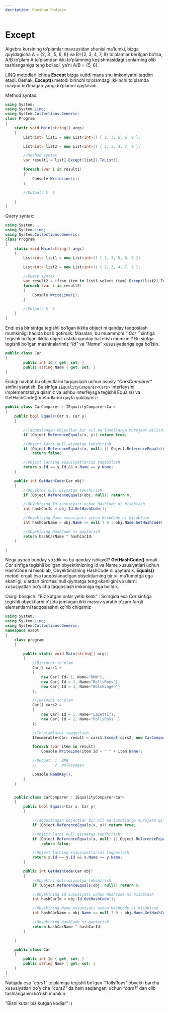 ```yaml
---
decription: Ravshan Sodiqov
---
```

# Except

Algebra kursining to’plamlar mavzusidan shunisi ma’lumki, bizga quyidagicha  A = {2,  3 , 5, 6, 8}  va  B={2, 3, 4, 7, 8} to’plamlar berilgan bo’lsa, A/B to’plam A to’plamdan  ikki to’plamning kesishmasidagi sonlarning olib tashlanganiga teng bo’ladi, ya’ni  A/B = {5, 6}. 

LINQ metodlari ichida **Except** bizga xuddi mana shu imkoniyatni taqdim etadi. Demak, **Except()** metodi birinchi to’plamdagi ikkinchi to’plamda mavjud bo’lmagan yangi to’plamni qaytaradi.

Method syntax: 
```csharp
using System;
using System.Linq;
using System.Collections.Generic;
class Program
{
    static void Main(string[] args)
    {
        List<int> list1 = new List<int>() { 2, 3, 5, 6, 8 };

        List<int> list2 = new List<int>() { 2, 3, 4, 7, 8 };

        //Method syntax
        var result1 = list1.Except(list2).ToList();

        foreach (var i in result1)
        {
            Console.WriteLine(i);
        }

        //Output: 5  6

    }
}
```

Query syntax:
```csharp
using System;
using System.Linq;
using System.Collections.Generic;
class Program
{
    static void Main(string[] args)
    {
        List<int> list1 = new List<int>() { 2, 3, 5, 6, 8 };

        List<int> list2 = new List<int>() { 2, 3, 4, 7, 8 };

        //Query syntax
        var result2 = (from item in list1 select item).Except(list2).ToList();
        foreach (var i in result2)
        {
            Console.WriteLine(i);
        }

        //Output: 5  6
    }
}
```


Endi esa bir sinfga tegishli bo’lgan ikkita object ni qanday taqqoslash mumkinligi haqida bosh qotirsak. Masalan, bu muammoni *“ Car ”* sinfiga tegishli bo’lgan ikkita object ustida qanday hal etish mumkin ?  Bu sinfga tegishli bo’lgan mashinalarimiz *“Id”* va *“Name”* xususiyatlariga ega bo’lsin.
```csharp
public class Car
{
        public int Id { get; set; }
        public string Name { get; set; }
}
```

Endigi navbat bu objectlarni taqqoslash uchun asosiy *“CarsComparer”* sinfini yaratish. Bu sinfga  `IEqualityComparer<Cars>` interfeysini implementatsiya qilamiz va ushbu interfeysga tegishli Equals() va GetHashCode() metodlarini qayta yuklaymiz:
```csharp
public class CarComparer : IEqualityComparer<Car>
{
    public bool Equals(Car x, Car y)
    {

        //Taqqoslangan objectlar bir xil ma'lumotlarga murojaat qilishini tekshirish.
        if (Object.ReferenceEquals(x, y)) return true;

        //Object larni null qiymatga tekshirish
        if (Object.ReferenceEquals(x, null) || Object.ReferenceEquals(y, null))
            return false;

        //Object larning xususiyatlarini taqqoslash
        return x.Id == y.Id && x.Name == y.Name;
    }

    public int GetHashCode(Car obj)
    {
        //Obyektni null qiymatga tekshirish
        if (Object.ReferenceEquals(obj, null)) return 0;

        //Obyektning Id xususiyati uchun HashCode ni hisoblash
        int hashCarId = obj.Id.GetHashCode();

        //Obyektning Name xususiyati uchun HashCode ni hisoblash
        int hashCarName = obj.Name == null ? 0 : obj.Name.GetHashCode();

        //Obyektning HashCode ni qaytarish 
        return hashCarName ^ hashCarId;
    }

}
```
Nega aynan bunday yozdik va bu qanday ishlaydi? **GetHashCode()** orqali *Car* sinfiga tegishli bo’lgan obyektimizning Id va Name xususiyatlari uchun HashCode ni hisoblab, Obyektimizning HashCode ni qaytardik. **Equals()** metodi orqali esa taqqoslanadigan obyektlarning bir xil ma’lumotga ega ekanligi, ulardan birortasi null qiymatga teng ekanligini va ularni xususiyatlari bo’yicha taqqoslash imkoniga ega bo’ldik. 

Oxirgi bosqich: “Biz kutgan onlar yetib keldi” : 
So’ngida esa *Car* sinfiga tegishli obyektlarni o’zida jamlagan ikki massiv yaratib o’zaro farqli elemantlarni  taqqoslashni ko’rib chiqamiz  
```csharp
using System;
using System.Linq;
using System.Collections.Generic;
namespace exept
{
    class program
    {

        public static void Main(string[] args)
        {
            //Birinchi to'plam
            Car[] cars1 =
            {
                new Car{ Id= 1, Name="BMW"},
                new Car{ Id = 2, Name="RollsRoys"},
                new Car{ Id = 3, Name="Wolskvagen"}
            };

            //Ikkinchi to'plam
            Car[] cars2 =
            {
                new Car{ Id = 1, Name="Lacetti"},
                new Car{ Id = 2, Name="RollsRoys" }
            };

            //To'plamlarni taqqoslash
            IEnumerable<Car> result = cars1.Except(cars2, new CarComparer());

            foreach (var item in result)
                Console.WriteLine(item.Id + " " + item.Name);

            //Output: 1  BMW
            //        2  Wolksvagen

            Console.ReadKey();
        }
    }


    public class CarComparer : IEqualityComparer<Car>
    {
        public bool Equals(Car x, Car y)
        {

            //Taqqoslangan objectlar bir xil ma'lumotlarga murojaat qilishini tekshirish.
            if (Object.ReferenceEquals(x, y)) return true;

            //Object larni null qiymatga tekshirish
            if (Object.ReferenceEquals(x, null) || Object.ReferenceEquals(y, null))
                return false;

            //Object larning xususiyatlarini taqqoslash
            return x.Id == y.Id && x.Name == y.Name;
        }

        public int GetHashCode(Car obj)
        {
            //Obyektni null qiymatga tekshirish
            if (Object.ReferenceEquals(obj, null)) return 0;

            //Obyektning Id xususiyati uchun HashCode ni hisoblash
            int hashCarId = obj.Id.GetHashCode();

            //Obyektning Name xususiyati uchun HashCode ni hisoblash
            int hashCarName = obj.Name == null ? 0 : obj.Name.GetHashCode();

            //Obyektning HashCode ni qaytarish 
            return hashCarName ^ hashCarId;
        }

    }

    public class Car
    {
        public int Id { get; set; }
        public string Name { get; set; }
    }
}
```
Natijada esa *“cars1”* to’plamiga tegishli bo’lgan “RollsRoys” obyekti barcha xususiyatlari bo’yicha *“cars2”* da ham saqlangani uchun *“cars1”* dan olib tashlanganini ko’rish mumkin.

“Bizni kutar biz kutgan kodlar”   :)
